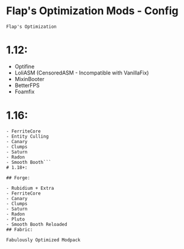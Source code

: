 # Flap's Optimization Mods - Config
```Flap's Optimization```
# 1.12:
- Optifine
- LoliASM (CensoredASM - Incompatible with VanillaFix)
- MixinBooter
- BetterFPS
- Foamfix
# 1.16:
```- Optifine/Magnesium
- FerriteCore
- Entity Culling
- Canary
- Clumps
- Saturn
- Radon
- Smooth Booth```
# 1.18+:

## Forge:

- Rubidium + Extra
- FerriteCore
- Canary
- Clumps
- Saturn
- Radon
- Pluto
- Smooth Booth Reloaded
## Fabric:

Fabulously Optimized Modpack
